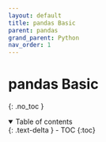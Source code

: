 ```yaml
---
layout: default
title: pandas Basic
parent: pandas
grand_parent: Python
nav_order: 1
---
```


# pandas Basic
{: .no_toc }

<details open markdown="block">
  <summary>
    Table of contents
  </summary>
  {: .text-delta }
- TOC
{:toc}
</details>

<!------------------------------------ STEP ------------------------------------>

